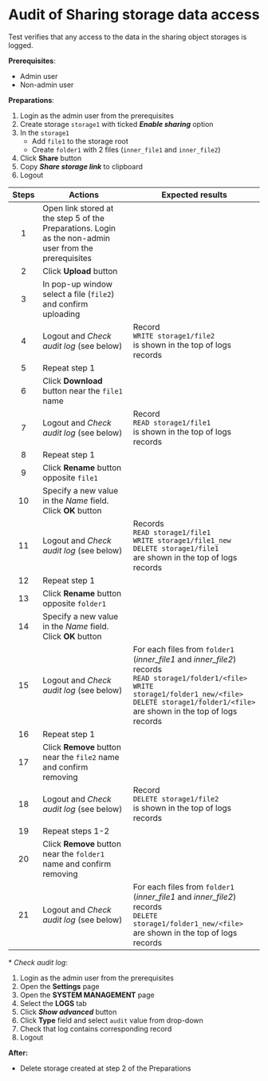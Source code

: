 # Audit of Sharing storage data access 

Test verifies that any access to the data in the sharing object storages is logged.

**Prerequisites**:
- Admin user
- Non-admin user

**Preparations**:
1. Login as the admin user from the prerequisites 
2. Create storage `storage1` with ticked ***Enable sharing*** option
3. In the `storage1`
    - Add `file1` to the storage root
    - Create `folder1` with 2 files (`inner_file1` and `inner_file2`)
4. Click **Share** button
5. Copy ***Share storage link*** to clipboard
6. Logout

| Steps | Actions | Expected results |
| :---: | --- | --- |
| 1 | Open link stored at the step 5 of the Preparations. Login as the non-admin user from the prerequisites | |
| 2 | Click **Upload** button | |
| 3 | In pop-up window select a file (`file2`) and confirm uploading | |
| 4 | Logout and _Check audit log_ (see below) | Record <br> `WRITE storage1/file2` <br> is shown in the top of logs records |
| 5 | Repeat step 1 | |
| 6 | Click **Download** button near the `file1` name | |
| 7 | Logout and _Check audit log_ (see below) | Record <br> `READ storage1/file1` <br> is shown in the top of logs records |
| 8 | Repeat step 1 | |
| 9 |Click **Rename** button opposite `file1` | |
| 10 | Specify a new value in the _Name_ field. Click **OK** button | |
| 11 | Logout and _Check audit log_ (see below) | Records <br> `READ storage1/file1` <br> `WRITE storage1/file1_new` <br> `DELETE storage1/file1` <br> are shown in the top of logs records | 
| 12 | Repeat step 1 | |
| 13 | Click **Rename** button opposite `folder1` | |
| 14 | Specify a new value in the _Name_ field. Click **OK** button | |
| 15 | Logout and _Check audit log_ (see below) | For each files from `folder1` (*inner_file1* and *inner_file2*) records <br> `READ storage1/folder1/<file>` <br> `WRITE storage1/folder1_new/<file>` <br> `DELETE storage1/folder1/<file>` <br> are shown in the top of logs records | 
| 16 | Repeat step 1 | |
| 17 | Click **Remove** button near the `file2` name and confirm removing | |
| 18 | Logout and _Check audit log_ (see below) | Record <br> `DELETE storage1/file2` <br> is shown in the top of logs records |
| 19 | Repeat steps 1-2 | |
| 20 | Click **Remove** button near the `folder1` name and confirm removing | |
| 21 | Logout and _Check audit log_ (see below) | For each files from `folder1` (*inner_file1* and *inner_file2*) records <br> `DELETE storage1/folder1_new/<file>` <br> are shown in the top of logs records |


\* _Check audit log_:
1. Login as the admin user from the prerequisites
2. Open the **Settings** page
3. Open the **SYSTEM MANAGEMENT** page
4. Select the **LOGS** tab
5. Click ***Show advanced*** button
6. Click **Type** field and select `audit` value from drop-down
7. Check that log contains corresponding record
8. Logout

**After:**
- Delete storage created at step 2 of the Preparations

